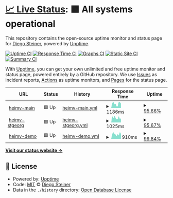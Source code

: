 # [📈 Live Status](https://diegosteiner.github.io/heimv-monitor): <!--live status--> **🟩 All systems operational**

This repository contains the open-source uptime monitor and status page for [Diego Steiner](https://diegosteiner.github.io/cv/), powered by [Upptime](https://github.com/upptime/upptime).

[![Uptime CI](https://github.com/diegosteiner/heimv-monitor/workflows/Uptime%20CI/badge.svg)](https://github.com/diegosteiner/heimv-monitor/actions?query=workflow%3A%22Uptime+CI%22)
[![Response Time CI](https://github.com/diegosteiner/heimv-monitor/workflows/Response%20Time%20CI/badge.svg)](https://github.com/diegosteiner/heimv-monitor/actions?query=workflow%3A%22Response+Time+CI%22)
[![Graphs CI](https://github.com/diegosteiner/heimv-monitor/workflows/Graphs%20CI/badge.svg)](https://github.com/diegosteiner/heimv-monitor/actions?query=workflow%3A%22Graphs+CI%22)
[![Static Site CI](https://github.com/diegosteiner/heimv-monitor/workflows/Static%20Site%20CI/badge.svg)](https://github.com/diegosteiner/heimv-monitor/actions?query=workflow%3A%22Static+Site+CI%22)
[![Summary CI](https://github.com/diegosteiner/heimv-monitor/workflows/Summary%20CI/badge.svg)](https://github.com/diegosteiner/heimv-monitor/actions?query=workflow%3A%22Summary+CI%22)

With [Upptime](https://upptime.js.org), you can get your own unlimited and free uptime monitor and status page, powered entirely by a GitHub repository. We use [Issues](https://github.com/diegosteiner/heimv-monitor/issues) as incident reports, [Actions](https://github.com/diegosteiner/heimv-monitor/actions) as uptime monitors, and [Pages](https://diegosteiner.github.io/heimv-monitor) for the status page.

<!--start: status pages-->
<!-- This summary is generated by Upptime (https://github.com/upptime/upptime) -->
<!-- Do not edit this manually, your changes will be overwritten -->
<!-- prettier-ignore -->
| URL | Status | History | Response Time | Uptime |
| --- | ------ | ------- | ------------- | ------ |
| <img alt="" src="https://icons.duckduckgo.com/ip3/app.heimv.ch.ico" height="13"> [heimv-main](https://app.heimv.ch/stiftung-pfadiheime/) | 🟩 Up | [heimv-main.yml](https://github.com/diegosteiner/heimv-monitor/commits/HEAD/history/heimv-main.yml) | <details><summary><img alt="Response time graph" src="./graphs/heimv-main/response-time-week.png" height="20"> 1186ms</summary><br><a href="https://diegosteiner.github.io/heimv-monitor/history/heimv-main"><img alt="Response time 1602" src="https://img.shields.io/endpoint?url=https%3A%2F%2Fraw.githubusercontent.com%2Fdiegosteiner%2Fheimv-monitor%2FHEAD%2Fapi%2Fheimv-main%2Fresponse-time.json"></a><br><a href="https://diegosteiner.github.io/heimv-monitor/history/heimv-main"><img alt="24-hour response time 1587" src="https://img.shields.io/endpoint?url=https%3A%2F%2Fraw.githubusercontent.com%2Fdiegosteiner%2Fheimv-monitor%2FHEAD%2Fapi%2Fheimv-main%2Fresponse-time-day.json"></a><br><a href="https://diegosteiner.github.io/heimv-monitor/history/heimv-main"><img alt="7-day response time 1186" src="https://img.shields.io/endpoint?url=https%3A%2F%2Fraw.githubusercontent.com%2Fdiegosteiner%2Fheimv-monitor%2FHEAD%2Fapi%2Fheimv-main%2Fresponse-time-week.json"></a><br><a href="https://diegosteiner.github.io/heimv-monitor/history/heimv-main"><img alt="30-day response time 1217" src="https://img.shields.io/endpoint?url=https%3A%2F%2Fraw.githubusercontent.com%2Fdiegosteiner%2Fheimv-monitor%2FHEAD%2Fapi%2Fheimv-main%2Fresponse-time-month.json"></a><br><a href="https://diegosteiner.github.io/heimv-monitor/history/heimv-main"><img alt="1-year response time 1602" src="https://img.shields.io/endpoint?url=https%3A%2F%2Fraw.githubusercontent.com%2Fdiegosteiner%2Fheimv-monitor%2FHEAD%2Fapi%2Fheimv-main%2Fresponse-time-year.json"></a></details> | <details><summary><a href="https://diegosteiner.github.io/heimv-monitor/history/heimv-main">95.66%</a></summary><a href="https://diegosteiner.github.io/heimv-monitor/history/heimv-main"><img alt="All-time uptime 99.82%" src="https://img.shields.io/endpoint?url=https%3A%2F%2Fraw.githubusercontent.com%2Fdiegosteiner%2Fheimv-monitor%2FHEAD%2Fapi%2Fheimv-main%2Fuptime.json"></a><br><a href="https://diegosteiner.github.io/heimv-monitor/history/heimv-main"><img alt="24-hour uptime 100.00%" src="https://img.shields.io/endpoint?url=https%3A%2F%2Fraw.githubusercontent.com%2Fdiegosteiner%2Fheimv-monitor%2FHEAD%2Fapi%2Fheimv-main%2Fuptime-day.json"></a><br><a href="https://diegosteiner.github.io/heimv-monitor/history/heimv-main"><img alt="7-day uptime 95.66%" src="https://img.shields.io/endpoint?url=https%3A%2F%2Fraw.githubusercontent.com%2Fdiegosteiner%2Fheimv-monitor%2FHEAD%2Fapi%2Fheimv-main%2Fuptime-week.json"></a><br><a href="https://diegosteiner.github.io/heimv-monitor/history/heimv-main"><img alt="30-day uptime 98.97%" src="https://img.shields.io/endpoint?url=https%3A%2F%2Fraw.githubusercontent.com%2Fdiegosteiner%2Fheimv-monitor%2FHEAD%2Fapi%2Fheimv-main%2Fuptime-month.json"></a><br><a href="https://diegosteiner.github.io/heimv-monitor/history/heimv-main"><img alt="1-year uptime 99.82%" src="https://img.shields.io/endpoint?url=https%3A%2F%2Fraw.githubusercontent.com%2Fdiegosteiner%2Fheimv-monitor%2FHEAD%2Fapi%2Fheimv-main%2Fuptime-year.json"></a></details>
| <img alt="" src="https://icons.duckduckgo.com/ip3/heimv.pfadi-heime.ch.ico" height="13"> [heimv-stgeorg](https://heimv.pfadi-heime.ch/) | 🟩 Up | [heimv-stgeorg.yml](https://github.com/diegosteiner/heimv-monitor/commits/HEAD/history/heimv-stgeorg.yml) | <details><summary><img alt="Response time graph" src="./graphs/heimv-stgeorg/response-time-week.png" height="20"> 1025ms</summary><br><a href="https://diegosteiner.github.io/heimv-monitor/history/heimv-stgeorg"><img alt="Response time 1043" src="https://img.shields.io/endpoint?url=https%3A%2F%2Fraw.githubusercontent.com%2Fdiegosteiner%2Fheimv-monitor%2FHEAD%2Fapi%2Fheimv-stgeorg%2Fresponse-time.json"></a><br><a href="https://diegosteiner.github.io/heimv-monitor/history/heimv-stgeorg"><img alt="24-hour response time 1252" src="https://img.shields.io/endpoint?url=https%3A%2F%2Fraw.githubusercontent.com%2Fdiegosteiner%2Fheimv-monitor%2FHEAD%2Fapi%2Fheimv-stgeorg%2Fresponse-time-day.json"></a><br><a href="https://diegosteiner.github.io/heimv-monitor/history/heimv-stgeorg"><img alt="7-day response time 1025" src="https://img.shields.io/endpoint?url=https%3A%2F%2Fraw.githubusercontent.com%2Fdiegosteiner%2Fheimv-monitor%2FHEAD%2Fapi%2Fheimv-stgeorg%2Fresponse-time-week.json"></a><br><a href="https://diegosteiner.github.io/heimv-monitor/history/heimv-stgeorg"><img alt="30-day response time 1030" src="https://img.shields.io/endpoint?url=https%3A%2F%2Fraw.githubusercontent.com%2Fdiegosteiner%2Fheimv-monitor%2FHEAD%2Fapi%2Fheimv-stgeorg%2Fresponse-time-month.json"></a><br><a href="https://diegosteiner.github.io/heimv-monitor/history/heimv-stgeorg"><img alt="1-year response time 1043" src="https://img.shields.io/endpoint?url=https%3A%2F%2Fraw.githubusercontent.com%2Fdiegosteiner%2Fheimv-monitor%2FHEAD%2Fapi%2Fheimv-stgeorg%2Fresponse-time-year.json"></a></details> | <details><summary><a href="https://diegosteiner.github.io/heimv-monitor/history/heimv-stgeorg">95.67%</a></summary><a href="https://diegosteiner.github.io/heimv-monitor/history/heimv-stgeorg"><img alt="All-time uptime 99.71%" src="https://img.shields.io/endpoint?url=https%3A%2F%2Fraw.githubusercontent.com%2Fdiegosteiner%2Fheimv-monitor%2FHEAD%2Fapi%2Fheimv-stgeorg%2Fuptime.json"></a><br><a href="https://diegosteiner.github.io/heimv-monitor/history/heimv-stgeorg"><img alt="24-hour uptime 83.44%" src="https://img.shields.io/endpoint?url=https%3A%2F%2Fraw.githubusercontent.com%2Fdiegosteiner%2Fheimv-monitor%2FHEAD%2Fapi%2Fheimv-stgeorg%2Fuptime-day.json"></a><br><a href="https://diegosteiner.github.io/heimv-monitor/history/heimv-stgeorg"><img alt="7-day uptime 95.67%" src="https://img.shields.io/endpoint?url=https%3A%2F%2Fraw.githubusercontent.com%2Fdiegosteiner%2Fheimv-monitor%2FHEAD%2Fapi%2Fheimv-stgeorg%2Fuptime-week.json"></a><br><a href="https://diegosteiner.github.io/heimv-monitor/history/heimv-stgeorg"><img alt="30-day uptime 98.01%" src="https://img.shields.io/endpoint?url=https%3A%2F%2Fraw.githubusercontent.com%2Fdiegosteiner%2Fheimv-monitor%2FHEAD%2Fapi%2Fheimv-stgeorg%2Fuptime-month.json"></a><br><a href="https://diegosteiner.github.io/heimv-monitor/history/heimv-stgeorg"><img alt="1-year uptime 99.71%" src="https://img.shields.io/endpoint?url=https%3A%2F%2Fraw.githubusercontent.com%2Fdiegosteiner%2Fheimv-monitor%2FHEAD%2Fapi%2Fheimv-stgeorg%2Fuptime-year.json"></a></details>
| <img alt="" src="https://icons.duckduckgo.com/ip3/demo.heimv.ch.ico" height="13"> [heimv-demo](https://demo.heimv.ch) | 🟩 Up | [heimv-demo.yml](https://github.com/diegosteiner/heimv-monitor/commits/HEAD/history/heimv-demo.yml) | <details><summary><img alt="Response time graph" src="./graphs/heimv-demo/response-time-week.png" height="20"> 910ms</summary><br><a href="https://diegosteiner.github.io/heimv-monitor/history/heimv-demo"><img alt="Response time 988" src="https://img.shields.io/endpoint?url=https%3A%2F%2Fraw.githubusercontent.com%2Fdiegosteiner%2Fheimv-monitor%2FHEAD%2Fapi%2Fheimv-demo%2Fresponse-time.json"></a><br><a href="https://diegosteiner.github.io/heimv-monitor/history/heimv-demo"><img alt="24-hour response time 1185" src="https://img.shields.io/endpoint?url=https%3A%2F%2Fraw.githubusercontent.com%2Fdiegosteiner%2Fheimv-monitor%2FHEAD%2Fapi%2Fheimv-demo%2Fresponse-time-day.json"></a><br><a href="https://diegosteiner.github.io/heimv-monitor/history/heimv-demo"><img alt="7-day response time 910" src="https://img.shields.io/endpoint?url=https%3A%2F%2Fraw.githubusercontent.com%2Fdiegosteiner%2Fheimv-monitor%2FHEAD%2Fapi%2Fheimv-demo%2Fresponse-time-week.json"></a><br><a href="https://diegosteiner.github.io/heimv-monitor/history/heimv-demo"><img alt="30-day response time 916" src="https://img.shields.io/endpoint?url=https%3A%2F%2Fraw.githubusercontent.com%2Fdiegosteiner%2Fheimv-monitor%2FHEAD%2Fapi%2Fheimv-demo%2Fresponse-time-month.json"></a><br><a href="https://diegosteiner.github.io/heimv-monitor/history/heimv-demo"><img alt="1-year response time 988" src="https://img.shields.io/endpoint?url=https%3A%2F%2Fraw.githubusercontent.com%2Fdiegosteiner%2Fheimv-monitor%2FHEAD%2Fapi%2Fheimv-demo%2Fresponse-time-year.json"></a></details> | <details><summary><a href="https://diegosteiner.github.io/heimv-monitor/history/heimv-demo">99.84%</a></summary><a href="https://diegosteiner.github.io/heimv-monitor/history/heimv-demo"><img alt="All-time uptime 99.44%" src="https://img.shields.io/endpoint?url=https%3A%2F%2Fraw.githubusercontent.com%2Fdiegosteiner%2Fheimv-monitor%2FHEAD%2Fapi%2Fheimv-demo%2Fuptime.json"></a><br><a href="https://diegosteiner.github.io/heimv-monitor/history/heimv-demo"><img alt="24-hour uptime 100.00%" src="https://img.shields.io/endpoint?url=https%3A%2F%2Fraw.githubusercontent.com%2Fdiegosteiner%2Fheimv-monitor%2FHEAD%2Fapi%2Fheimv-demo%2Fuptime-day.json"></a><br><a href="https://diegosteiner.github.io/heimv-monitor/history/heimv-demo"><img alt="7-day uptime 99.84%" src="https://img.shields.io/endpoint?url=https%3A%2F%2Fraw.githubusercontent.com%2Fdiegosteiner%2Fheimv-monitor%2FHEAD%2Fapi%2Fheimv-demo%2Fuptime-week.json"></a><br><a href="https://diegosteiner.github.io/heimv-monitor/history/heimv-demo"><img alt="30-day uptime 98.97%" src="https://img.shields.io/endpoint?url=https%3A%2F%2Fraw.githubusercontent.com%2Fdiegosteiner%2Fheimv-monitor%2FHEAD%2Fapi%2Fheimv-demo%2Fuptime-month.json"></a><br><a href="https://diegosteiner.github.io/heimv-monitor/history/heimv-demo"><img alt="1-year uptime 99.44%" src="https://img.shields.io/endpoint?url=https%3A%2F%2Fraw.githubusercontent.com%2Fdiegosteiner%2Fheimv-monitor%2FHEAD%2Fapi%2Fheimv-demo%2Fuptime-year.json"></a></details>

<!--end: status pages-->

[**Visit our status website →**](https://diegosteiner.github.io/heimv-monitor)

## 📄 License

- Powered by: [Upptime](https://github.com/upptime/upptime)
- Code: [MIT](./LICENSE) © [Diego Steiner](https://diegosteiner.github.io/cv/)
- Data in the `./history` directory: [Open Database License](https://opendatacommons.org/licenses/odbl/1-0/)
